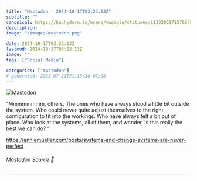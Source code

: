 ```yaml
---
title: "Mastodon - 2024-10-17T03:23:13Z"
subtitle: ""
canonical: https://hachyderm.io/users/mweagle/statuses/113320617157667541
description:
image: "/images/mastodon.png"

date: 2024-10-17T03:23:13Z
lastmod: 2024-10-17T03:23:13Z
image: ""
tags: ["Social Media"]

categories: ["mastodon"]
# generated: 2025-07-21T21:15:38-07:00
---
```

![Mastodon](/images/mastodon.png)

<p>“Mmmmmmmm, others. The ones who have always stood a little bit outside the system. Who could never quite adjust themselves to the right configuration to fit into the workings. Who have always felt a bit out of place. Who look at the systems, all of them, and wonder, Is this really the best we can do? “</p><p><a href="https://anniemueller.com/posts/systems-and-change-systems-are-never-perfect" target="_blank" rel="nofollow noopener noreferrer" translate="no"><span class="invisible">https://</span><span class="ellipsis">anniemueller.com/posts/systems</span><span class="invisible">-and-change-systems-are-never-perfect</span></a></p>


###### [Mastodon Source 🐘](https://hachyderm.io/@mweagle/113320617157667541)

___
